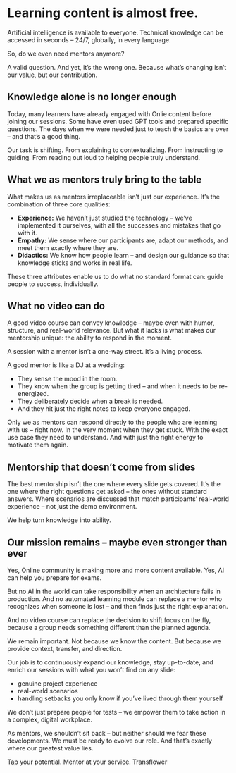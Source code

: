 # **Learning content is almost free.**
Artificial intelligence is available to everyone.
Technical knowledge can be accessed in seconds – 24/7, globally, in every language.

So, do we even need mentors anymore?

A valid question. And yet, it’s the wrong one.
Because what’s changing isn’t our value, but our contribution.

## **Knowledge alone is no longer enough**

Today, many learners have already engaged with Onlie content before joining our sessions.
Some have even used GPT tools and prepared specific questions.
The days when we were needed just to teach the basics are over – and that’s a good thing.

Our task is shifting.
From explaining to contextualizing.
From instructing to guiding.
From reading out loud to helping people truly understand.

## **What we as mentors truly bring to the table**

What makes us as mentors irreplaceable isn’t just our experience.
It’s the combination of three core qualities:

* **Experience:** We haven’t just studied the technology – we’ve implemented it ourselves, with all the successes and mistakes that go with it.
* **Empathy:** We sense where our participants are, adapt our methods, and meet them exactly where they are.
* **Didactics:** We know how people learn – and design our guidance so that knowledge sticks and works in real life.

These three attributes enable us to do what no standard format can: guide people to success, individually.

## **What no video can do**

A good video course can convey knowledge – maybe even with humor, structure, and real-world relevance.
But what it lacks is what makes our mentorship unique: the ability to respond in the moment.

A session with a mentor isn’t a one-way street.
It’s a living process.

A good mentor is like a DJ at a wedding:

* They sense the mood in the room.
* They know when the group is getting tired – and when it needs to be re-energized.
* They deliberately decide when a break is needed.
* And they hit just the right notes to keep everyone engaged.

Only we as mentors can respond directly to the people who are learning with us – right now.
In the very moment when they get stuck.
With the exact use case they need to understand.
And with just the right energy to motivate them again.

## **Mentorship that doesn’t come from slides**

The best mentorship isn’t the one where every slide gets covered.
It’s the one where the right questions get asked – the ones without standard answers.
Where scenarios are discussed that match participants’ real-world experience – not just the demo environment.

We help turn knowledge into ability.

## **Our mission remains – maybe even stronger than ever**

Yes, Online community is making more and more content available.
Yes, AI can help you prepare for exams.

But no AI in the world can take responsibility when an architecture fails in production.
And no automated learning module can replace a mentor who recognizes when someone is lost – and then finds just the right explanation.

And no video course can replace the decision to shift focus on the fly, because a group needs something different than the planned agenda.

We remain important.
Not because we know the content.
But because we provide context, transfer, and direction.

Our job is to continuously expand our knowledge, stay up-to-date, and enrich our sessions with what you won’t find on any slide:

* genuine project experience
* real-world scenarios
* handling setbacks you only know if you’ve lived through them yourself

We don’t just prepare people for tests – we empower them to take action in a complex, digital workplace.

As mentors, we shouldn’t sit back – but neither should we fear these developments.
We must be ready to evolve our role.
And that’s exactly where our greatest value lies.

Tap your potential.
Mentor at your service.
Transflower
